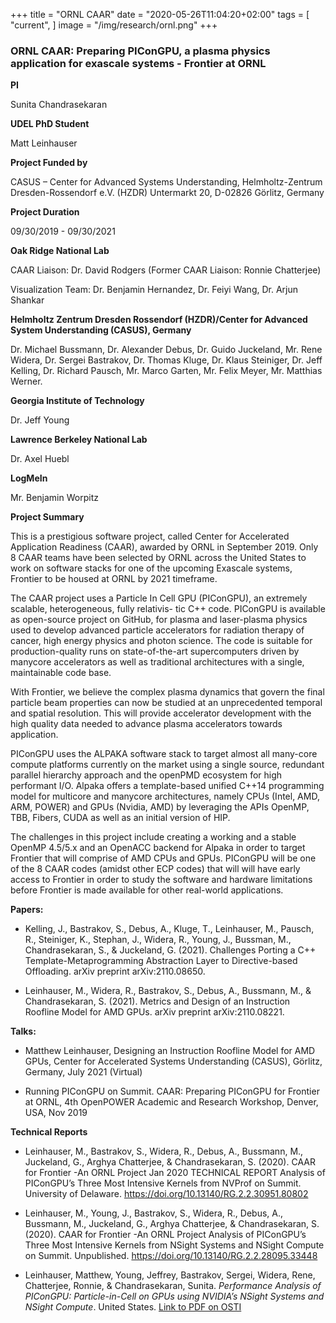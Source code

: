 +++
title = "ORNL CAAR"
date = "2020-05-26T11:04:20+02:00"
tags = [
    "current",
]
image = "/img/research/ornl.png"
+++

### ORNL CAAR: Preparing PIConGPU, a plasma physics application for exascale systems - Frontier at ORNL

**PI** 

Sunita Chandrasekaran  

**UDEL PhD Student** 

Matt Leinhauser  

**Project Funded by**

CASUS – Center for Advanced Systems Understanding, Helmholtz-Zentrum Dresden-Rossendorf e.V. (HZDR)
Untermarkt 20, D-02826 Görlitz, Germany

**Project Duration** 

09/30/2019 - 09/30/2021

**Oak Ridge National Lab**   

CAAR Liaison: Dr. David Rodgers (Former CAAR Liaison: Ronnie Chatterjee)

Visualization Team: Dr. Benjamin Hernandez, Dr. Feiyi Wang, Dr. Arjun Shankar

**Helmholtz Zentrum Dresden Rossendorf (HZDR)/Center for Advanced System Understanding (CASUS), Germany**

Dr. Michael Bussmann, Dr. Alexander Debus, Dr. Guido Juckeland, Mr. Rene Widera, Dr. Sergei Bastrakov, Dr. Thomas Kluge, Dr. Klaus Steiniger, Dr. Jeff Kelling, Dr. Richard Pausch, Mr. Marco Garten, Mr. Felix Meyer, Mr. Matthias Werner.

**Georgia Institute of Technology**  

Dr. Jeff Young 

**Lawrence Berkeley National Lab**

Dr. Axel Huebl

**LogMeIn** 

Mr. Benjamin Worpitz

**Project Summary**  

This is a prestigious software project, called Center for Accelerated Application Readiness (CAAR), awarded by ORNL in September 2019. Only 8 CAAR teams have been selected by ORNL across the United States to work on software stacks for one of the upcoming Exascale systems, Frontier to be housed at ORNL by 2021 timeframe.

The CAAR project uses a Particle In Cell GPU (PIConGPU), an extremely scalable, heterogeneous, fully relativis- tic C++ code. PIConGPU is available as open-source project on GitHub, for plasma and laser-plasma physics used to develop advanced particle accelerators for radiation therapy of cancer, high energy physics and photon science. The code is suitable for production-quality runs on state-of-the-art supercomputers driven by manycore accelerators as well as traditional architectures with a single, maintainable code base.

With Frontier, we believe the complex plasma dynamics that govern the final particle beam properties can now be studied at an unprecedented temporal and spatial resolution. This will provide accelerator development with the high quality data needed to advance plasma accelerators towards application.

PIConGPU uses the ALPAKA software stack to target almost all many-core compute platforms currently on the market using a single source, redundant parallel hierarchy approach and the openPMD ecosystem for high performant I/O. Alpaka offers a template-based unified C++14 programming model for multicore and manycore architectures, namely CPUs (Intel, AMD, ARM, POWER) and GPUs (Nvidia, AMD) by leveraging the APIs OpenMP, TBB, Fibers, CUDA as well as an initial version of HIP.

The challenges in this project include creating a working and a stable OpenMP 4.5/5.x and an OpenACC backend for Alpaka in order to target Frontier that will comprise of AMD CPUs and GPUs. PIConGPU will be one of the 8 CAAR codes (amidst other ECP codes) that will will have early access to Frontier in order to study the software and hardware limitations before Frontier is made available for other real-world applications.


**Papers:**

* Kelling, J., Bastrakov, S., Debus, A., Kluge, T., Leinhauser, M., Pausch, R., Steiniger, K., Stephan, J., Widera, R., Young, J., Bussman, M., Chandrasekaran, S., & Juckeland, G. (2021). Challenges Porting a C++ Template-Metaprogramming Abstraction Layer to Directive-based Offloading. arXiv preprint arXiv:2110.08650.

* Leinhauser, M., Widera, R., Bastrakov, S., Debus, A., Bussmann, M., & Chandrasekaran, S. (2021). Metrics and Design of an Instruction Roofline Model for AMD GPUs. arXiv preprint arXiv:2110.08221.

**Talks:**

* Matthew Leinhauser, Designing an Instruction Roofline Model for AMD GPUs, Center for Accelerated Systems Understanding (CASUS), Görlitz, Germany, July 2021 (Virtual)

* Running PIConGPU on Summit. CAAR: Preparing PIConGPU for Frontier at ORNL, 4th OpenPOWER Academic and Research Workshop, Denver, USA,  Nov 2019

**Technical Reports**

* Leinhauser, M., Bastrakov, S., Widera, R., Debus, A., Bussmann, M., Juckeland, G., Arghya Chatterjee, & Chandrasekaran, S. (2020). CAAR for Frontier -An ORNL Project Jan 2020 TECHNICAL REPORT Analysis of PIConGPU’s Three Most Intensive Kernels from NVProf on Summit. University of Delaware. https://doi.org/10.13140/RG.2.2.30951.80802

* Leinhauser, M., Young, J., Bastrakov, S., Widera, R., Debus, A., Bussmann, M., Juckeland, G., Arghya Chatterjee, & Chandrasekaran, S. (2020). CAAR for Frontier -An ORNL Project Analysis of PIConGPU’s Three Most Intensive Kernels from NSight Systems and NSight Compute on Summit. Unpublished. https://doi.org/10.13140/RG.2.2.28095.33448

* Leinhauser, Matthew, Young, Jeffrey, Bastrakov, Sergei, Widera, Rene, Chatterjee, Ronnie, & Chandrasekaran, Sunita. _Performance Analysis of PIConGPU: Particle-in-Cell on GPUs using NVIDIA’s NSight Systems and NSight Compute_. United States. [Link to PDF on OSTI](https://info.ornl.gov/sites/publications/Files/Pub148652.pdf)



